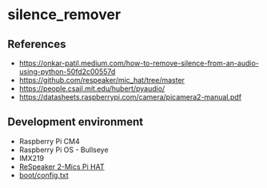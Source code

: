 # silence_remover
## References
- https://onkar-patil.medium.com/how-to-remove-silence-from-an-audio-using-python-50fd2c00557d
- https://github.com/respeaker/mic_hat/tree/master
- https://people.csail.mit.edu/hubert/pyaudio/
- https://datasheets.raspberrypi.com/camera/picamera2-manual.pdf

## Development environment
- Raspberry Pi CM4
- Raspberry Pi OS - Bullseye
- IMX219
- [ReSpeaker 2-Mics Pi HAT](https://wiki.seeedstudio.com/ReSpeaker_2_Mics_Pi_HAT/)
- [boot/config.txt](https://github.com/atsss/RPi_configs/blob/main/bullseye/imx219_ReSpeaker.txt)
